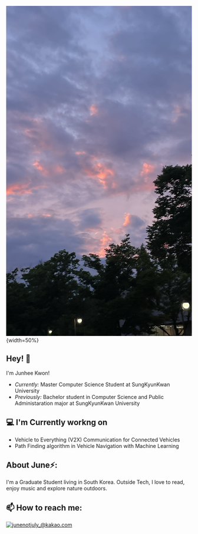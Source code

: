 ![Junhee Kwon Banner Image](./sky.jpg){width=50%}
<h2>Hey! 👋</h2>

I'm Junhee Kwon! 
- <i>Currently:</i> Master Computer Science Student at SungKyunKwan University
- <i>Previously:</i> Bachelor student in Computer Science and Public Administaration major at SungKyunKwan University

<h2>💻 I'm Currently workng on</h2>

- Vehicle to Everything (V2X) Communication for Connected Vehicles
- Path Finding algorithm in Vehicle Navigation with Machine Learning

<h2> About June⚡:</h2>

I'm a Graduate Student living in South Korea. 
Outside Tech, I love to read, enjoy music and explore nature outdoors.

 <!--
- Check out my Blog: [https://laxmena.com](https://laxmena.com)
- Know more about me: [About Laxmena](https://laxmena.com/pages/about)
- Write to me: [junenotjuly_@kakao.com](mailto:ConnectWith@laxmena.com)
-->


<h2>📫 How to reach me:</h2>

<a href="mailto:junenotjuly_@kakao.com">![junenotjuly_@kakao.com](https://img.shields.io/badge/mail-Kakao-yellow)</a>

<!--
 <a href="https://www.linkedin.com/in/lakshmanan-meiyappan/">![LinkedIn](https://img.shields.io/badge/LinkedIn-0077B5?style=for-the-badge&logo=linkedin&logoColor=white)</a>

 -->